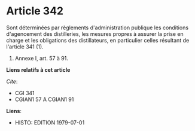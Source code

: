 # Article 342

Sont déterminées par règlements d'administration publique les conditions d'agencement des distilleries, les mesures propres à
assurer la prise en charge et les obligations des distillateurs, en particulier celles résultant de l'article 341 (1).

1)  Annexe I, art. 57 à 91.

**Liens relatifs à cet article**

_Cite_:

  - CGI 341
  - CGIAN1 57 A CGIAN1 91

**Liens**:

  - HISTO: EDITION 1979-07-01
